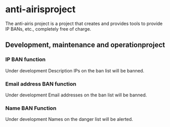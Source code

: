 # anti-airisproject
The anti-airis project is a project that creates and provides tools to provide IP BANs, etc., completely free of charge.

## Development, maintenance and operationproject

### IP BAN function
Under development
Description
IPs on the ban list will be banned.
### Email address BAN function
Under development
Email addresses on the ban list will be banned.
### Name BAN Function
Under development
Names on the danger list will be alerted.

